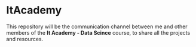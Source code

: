 # ItAcademy

This repository will be the communication channel between me and other members of the **It Academy - Data Scince** course, to share all the projects and resources.
